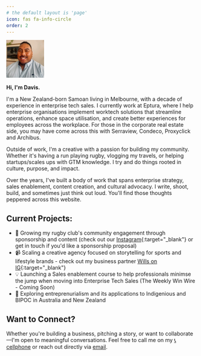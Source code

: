 ```yaml
---
# the default layout is 'page'
icon: fas fa-info-circle
order: 2
---
```


<img src="/assets/img/linkedin.jpeg" alt="LinkedIn Profile" width="100" />

**Hi, I'm Davis.**

I'm a New Zealand-born Samoan living in Melbourne, with a decade of experience in enterprise tech sales. I currently work at Eptura, where I help enterprise organisations implement worktech solutions that streamline operations, enhance space utilisation, and create better experiences for employees across the workplace. For those in the corporate real estate side, you may have come across this with Serraview, Condeco, Proxyclick and Archibus.

Outside of work, I'm a creative with a passion for building my community. Whether it's having a run playing rugby, vlogging my travels, or helping startups/scales ups with GTM knowledge. I try and do things rooted in culture, purpose, and impact.

Over the years, I've built a body of work that spans enterprise strategy, sales enablement, content creation, and cultural advocacy. I write, shoot, build, and sometimes just think out loud. You'll find those thoughts peppered across this website.

## Current Projects:

- 🏉 Growing my rugby club's community engagement through sponsorship and content (check out our [Instagram](https://www.instagram.com/footscrayrugbyclub/){:target="_blank"} or get in touch if you'd like a sponsorship proposal)
- 📹 Scaling a creative agency focused on storytelling for sports and lifestyle brands - check out my business partner [Wills on IG](https://www.instagram.com/graphic_wilz/){:target="_blank"}
- 💡 Launching a Sales enablement course to help professionals minimse the jump when moving into Enterprise Tech Sales (The Weekly Win Wire - Coming Soon)
- 🌱 Exploring entreprenurialism and its applications to Indigenious and BIPOC in Australia and New Zealand

## Want to Connect?

Whether you're building a business, pitching a story, or want to collaborate—I'm open to meaningful conversations. Feel free to call me on my [📞 cellphone](tel:+61423006989) or reach out directly via [email](mailto:davis.tui@gmail.com).
